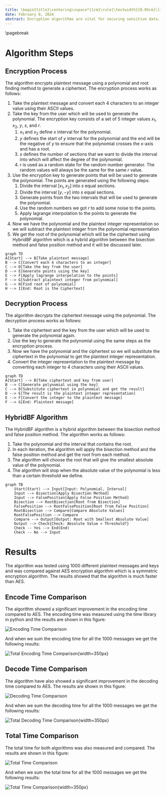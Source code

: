 ```yaml
---
title: \begin{title}\centering\vspace*{1cm}\rule{\textwidth}{0.05cm}\linebreak\vspace{0.5cm}{\huge\bfseries Polynomial Interpolation Based Encryption Algorithm \par}\vspace{0.1cm}\hrule\end{title}
date: February 8, 2024
abstract: Encryption algorithms are vital for securing sensitive data. However, many popular algorithms like AES have high computational costs. This paper proposes a new polynomial interpolation based encryption algorithm that aims to improve encryption and decryption speeds. After testing the algorithm against AES on 1000 different plaintext messages and keys, the results showed that the algorithm is much faster than AES in both encoding and decoding times.\pagebreak
---
```


\pagebreak

# Algorithm Steps

## Encryption Process

The algorithm encrypts plaintext message using a polynomial and root finding method to generate a ciphertext. The encryption process works as follows:

1. Take the plaintext message and convert each 4 characters to an integer value using their ASCII values.
2. Take the key from the user which will be used to generate the polynomial. The encryption key consists of a set of 5 integer values $x_1$, $x_2$, $y$, $s$, and $r$.
   1. $x_1$ and $x_2$ define $x$ interval for the polynomial.
   2. $y$ defines the start of $y$ interval for the polynomial and the end will be the negative of $y$ to ensure that the polynomial crosses the x-axis and has a root.
   3. $s$ defines the number of sections that we want to divide the interval into which will affect the degree of the polynomial.
   4. $r$ is used as a random state for the random number generator. The random values will always be the same for the same $r$ value.
3. Use the encryption key to generate points that will be used to generate the polynomial. The points are generated using the following steps:
   1. Divide the interval $[x_1, x_2]$ into $s$ equal sections.
   2. Divide the interval $[y, -y]$ into $s$ equal sections.
   3. Generate points from the two intervals that will be used to generate the polynomial.
   4. Use the random numbers we got $r$ to add some noise to the points.
   5. Apply lagrange interpolation to the points to generate the polynomial.
4. Now we have the polynomial and the plaintext integer representation so we will subtract the plaintext integer from the polynomial representation
5. We get the root of the polynomial which will be the ciphertext using HybridBF algorithm which is a hybrid algorithm between the bisection method and false position method and it will be discussed later.

```{.mermaid caption="Encryption Steps Flowchart" width=25%}
graph TD
A[Start] --> B[Take plaintext message]
B --> C[Convert each 4 characters to an integer]
C --> D[Take the key from the user]
D --> E[Generate points using the key]
E --> F[Apply lagrange interpolation to the points]
F --> G[Subtract plaintext integer from polynomial]
G --> H[Find root of polynomial]
H --> I[End: Root is the Ciphertext]
```

## Decryption Process

The algorithm decrypts the ciphertext message using the polynomial. The decryption process works as follows:

1. Take the ciphertext and the key from the user which will be used to generate the polynomial again.
2. Use the key to generate the polynomial using the same steps as the encryption process.
3. Now we have the polynomial and the ciphertext so we will substitute the ciphertext in the polynomial to get the plaintext integer representation.
4. Convert the integer representation to the plaintext message by converting each integer to 4 characters using their ASCII values.

```{.mermaid caption="Decryption Steps Flowchart" width=45%}
graph TD
A[Start] --> B[Take ciphertext and key from user]
B --> C[Generate polynomial using the key]
C --> D[Substitute ciphertext in polynomial and get the result]
D --> E[The result is the plaintext integer representation]
E --> F[Convert the integer to the plaintext message]
F --> G[End: Plaintext message]
```

## HybridBF Algorithm

The HybridBF algorithm is a hybrid algorithm between the bisection method and false position method. The algorithm works as follows:

1. Take the polynomial and the interval that contains the root.
2. In each iteration, the algorithm will apply the bisection method and the false position method and get the root from each method.
3. The algorithm will choose the root that will give the smallest absolute value of the polynomial.
4. The algorithm will stop when the absolute value of the polynomial is less than a certain threshold we define.

```{.mermaid caption="HybridBF Steps Flowchart" width=35%}
graph TB
    Start(Start) --> Input[Input: Polynomial, Interval]
    Input --> Bisection[Apply Bisection Method]
    Input --> FalsePosition[Apply False Position Method]
    Bisection --> RootBisection[Root from Bisection]
    FalsePosition --> RootFalsePosition[Root from False Position]
    RootBisection --> Compare[Compare Absolute Values]
    RootFalsePosition --> Compare
    Compare --> Output[Output: Root with Smallest Absolute Value]
    Output --> Check{Check: Absolute Value < Threshold?}
    Check -- Yes --> End(End)
    Check -- No --> Input
```

# Results

The algorithm was tested using 1000 different plaintext messages and keys and was compared against AES encryption algorithm which is a symmetric encryption algorithm. The results showed that the algorithm is much faster than AES.

## Encode Time Comparison

The algorithm showed a significant improvement in the encoding time compared to AES. The encoding time was measured using the time library in python and the results are shown in this figure:

![Encoding Time Comparison](./images/total-encode-time-comparison.svg)

And when we sum the encoding time for all the 1000 messages we get the following results:

![Total Encoding Time Comparison](./images/total_encode_time.svg){width=350px}

## Decode Time Comparison

The algorithm have also showed a significant improvement in the decoding time compared to AES. The results are shown in this figure:

![Decoding Time Comparison](./images/total-dencode-time-comparison.svg)

And when we sum the decoding time for all the 1000 messages we get the following results:

![Total Decoding Time Comparison](./images/total_decode_time.svg){width=350px}

## Total Time Comparison

The total time for both algorithms was also measured and compared. The results are shown in this figure:

![Total Time Comparison](./images/total-time-comparison.svg)

And when we sum the total time for all the 1000 messages we get the following results:

![Total Time Comparison](./images/total_time.svg){width=350px}
